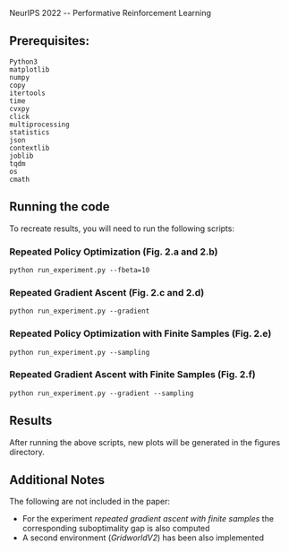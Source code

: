 NeurIPS 2022 -- Performative Reinforcement Learning

## Prerequisites:
```
Python3
matplotlib
numpy
copy
itertools
time
cvxpy
click
multiprocessing
statistics
json
contextlib
joblib
tqdm
os
cmath
```

## Running the code
To recreate results, you will need to run the following scripts:

### Repeated Policy Optimization (Fig. 2.a and 2.b)
```
python run_experiment.py --fbeta=10
```

### Repeated Gradient Ascent (Fig. 2.c and 2.d)
```
python run_experiment.py --gradient
```

### Repeated Policy Optimization with Finite Samples (Fig. 2.e)
```
python run_experiment.py --sampling
```

### Repeated Gradient Ascent with Finite Samples (Fig. 2.f)
```
python run_experiment.py --gradient --sampling
```

## Results

After running the above scripts, new plots will be generated in the figures directory.

## Additional Notes

The following are not included in the paper:
* For the experiment *repeated gradient ascent with finite samples* the corresponding suboptimality gap is also computed
* A second environment (*GridworldV2*) has been also implemented
